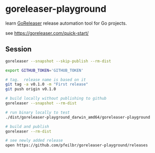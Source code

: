 # goreleaser-playground

learn [GoReleaser](https://goreleaser.com/) release automation tool for Go projects.

see <https://goreleaser.com/quick-start/>

## Session

```sh
goreleaser --snapshot --skip-publish --rm-dist

export GITHUB_TOKEN='GITHUB_TOKEN'

# tag.  release name is based on it
git tag -a v0.1.0 -m "First release"
git push origin v0.1.0

# build locally without publishing to github
goreleaser --snapshot --rm-dist

# run binary locally to test
./dist/goreleaser-playground_darwin_amd64/goreleaser-playground

# build and publish
goreleaser --rm-dist

# see newly added release
open https://github.com/pfeilbr/goreleaser-playground/releases

```